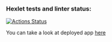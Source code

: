 ### Hexlet tests and linter status:
[![Actions Status](https://github.com/bulbaattacks/python-project-52/workflows/hexlet-check/badge.svg)](https://github.com/bulbaattacks/python-project-52/actions)

You can take a look at deployed app [here](https://python-project-52-production-409d.up.railway.app)